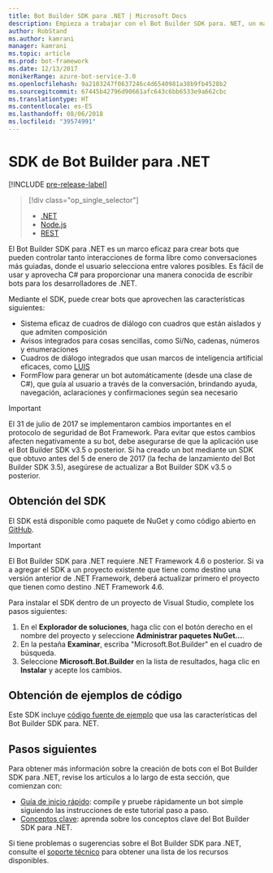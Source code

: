 ```yaml
---
title: Bot Builder SDK para .NET | Microsoft Docs
description: Empieza a trabajar con el Bot Builder SDK para. NET, un marco eficaz y fácil de usar para la creación de bots.
author: RobStand
ms.author: kamrani
manager: kamrani
ms.topic: article
ms.prod: bot-framework
ms.date: 12/13/2017
monikerRange: azure-bot-service-3.0
ms.openlocfilehash: 9a2103247f0637246c4d6540981a38b9fb4528b2
ms.sourcegitcommit: 67445b42796d90661afc643c6bb6533e9a662cbc
ms.translationtype: HT
ms.contentlocale: es-ES
ms.lasthandoff: 08/06/2018
ms.locfileid: "39574991"
---
```

# <a name="bot-builder-sdk-for-net"></a>SDK de Bot Builder para .NET

[!INCLUDE [pre-release-label](../includes/pre-release-label-v3.md)]

> [!div class="op_single_selector"]
> - [.NET](../dotnet/bot-builder-dotnet-overview.md)
> - [Node.js](../nodejs/bot-builder-nodejs-overview.md)
> - [REST](../rest-api/bot-framework-rest-overview.md)

El Bot Builder SDK para .NET es un marco eficaz para crear bots que pueden controlar tanto interacciones de forma libre como conversaciones más guiadas, donde el usuario selecciona entre valores posibles. Es fácil de usar y aprovecha C# para proporcionar una manera conocida de escribir bots para los desarrolladores de .NET.

Mediante el SDK, puede crear bots que aprovechen las características siguientes: 

- Sistema eficaz de cuadros de diálogo con cuadros que están aislados y que admiten composición
- Avisos integrados para cosas sencillas, como Sí/No, cadenas, números y enumeraciones
- Cuadros de diálogo integrados que usan marcos de inteligencia artificial eficaces, como <a href="http://luis.ai" target="_blank">LUIS</a>
- FormFlow para generar un bot automáticamente (desde una clase de C#), que guía al usuario a través de la conversación, brindando ayuda, navegación, aclaraciones y confirmaciones según sea necesario

> [!IMPORTANT]
> El 31 de julio de 2017 se implementaron cambios importantes en el protocolo de seguridad de Bot Framework. Para evitar que estos cambios afecten negativamente a su bot, debe asegurarse de que la aplicación use el Bot Builder SDK v3.5 o posterior. Si ha creado un bot mediante un SDK que obtuvo antes del 5 de enero de 2017 (la fecha de lanzamiento del Bot Builder SDK 3.5), asegúrese de actualizar a Bot Builder SDK v3.5 o posterior.

## <a name="get-the-sdk"></a>Obtención del SDK

El SDK está disponible como paquete de NuGet y como código abierto en <a href="https://github.com/Microsoft/BotBuilder" target="_blank">GitHub</a>.

> [!IMPORTANT]
> El Bot Builder SDK para .NET requiere .NET Framework 4.6 o posterior. Si va a agregar el SDK a un proyecto existente que tiene como destino una versión anterior de .NET Framework, deberá actualizar primero el proyecto que tienen como destino .NET Framework 4.6.

Para instalar el SDK dentro de un proyecto de Visual Studio, complete los pasos siguientes:

1. En el **Explorador de soluciones**, haga clic con el botón derecho en el nombre del proyecto y seleccione **Administrar paquetes NuGet…**.
2. En la pestaña **Examinar**, escriba "Microsoft.Bot.Builder" en el cuadro de búsqueda.
3. Seleccione **Microsoft.Bot.Builder** en la lista de resultados, haga clic en **Instalar** y acepte los cambios.

## <a name="get-code-samples"></a>Obtención de ejemplos de código

Este SDK incluye [código fuente de ejemplo](bot-builder-dotnet-samples.md) que usa las características del Bot Builder SDK para. NET.

## <a name="next-steps"></a>Pasos siguientes

Para obtener más información sobre la creación de bots con el Bot Builder SDK para .NET, revise los artículos a lo largo de esta sección, que comienzan con:

- [Guía de inicio rápido](bot-builder-dotnet-quickstart.md): compile y pruebe rápidamente un bot simple siguiendo las instrucciones de este tutorial paso a paso.
- [Conceptos clave](bot-builder-dotnet-concepts.md): aprenda sobre los conceptos clave del Bot Builder SDK para .NET.

Si tiene problemas o sugerencias sobre el Bot Builder SDK para .NET, consulte el [soporte técnico](../bot-service-resources-links-help.md) para obtener una lista de los recursos disponibles. 
